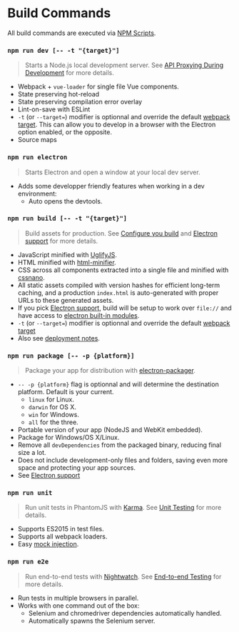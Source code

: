 # Build Commands

All build commands are executed via [NPM Scripts](https://docs.npmjs.com/misc/scripts).

### `npm run dev [-- -t "{target}"]`

> Starts a Node.js local development server. See [API Proxying During Development](proxy.md) for more details.

- Webpack + `vue-loader` for single file Vue components.
- State preserving hot-reload
- State preserving compilation error overlay
- Lint-on-save with ESLint
- `-t` (or `--target=`) modifier is optionnal and override the default [webpack target](https://webpack.github.io/docs/configuration.html#target). This can allow you to develop in a browser with the Electron option enabled, or the opposite.
- Source maps

### `npm run electron`

> Starts Electron and open a window at your local dev server.

- Adds some developper friendly features when working in a dev environment:
  - Auto opens the devtools.

### `npm run build [-- -t "{target}"]`

> Build assets for production. See [Configure you build](build-config.md) and [Electron support](electron.md) for more details.

- JavaScript minified with [UglifyJS](https://github.com/mishoo/UglifyJS2).
- HTML minified with [html-minifier](https://github.com/kangax/html-minifier).
- CSS across all components extracted into a single file and minified with [cssnano](https://github.com/ben-eb/cssnano).
- All static assets compiled with version hashes for efficient long-term caching, and a production `index.html` is auto-generated with proper URLs to these generated assets.
- If you pick [Electron support](electron.md), build will be setup to work over `file://` and have access to [electron built-in modules](https://github.com/webpack/webpack/blob/3d5dc1a7bf8c7e44acb89d3f0c4b357df6a0ac0a/lib/WebpackOptionsApply.js#L122).
- `-t` (or `--target=`) modifier is optionnal and override the default [webpack target](https://webpack.github.io/docs/configuration.html#target)
- Also see [deployment notes](build-config.md).

### `npm run package [-- -p {platform}]`

> Package your app for distribution with [electron-packager](https://github.com/electron-userland/electron-packager).

- `-- -p {platform}` flag is optionnal and will determine the destination platform. Default is your current.
  - `linux` for Linux.
  - `darwin` for OS X.
  - `win` for Windows.
  - `all` for the three.
- Portable version of your app (NodeJS and WebKit embedded).
- Package for Windows/OS X/Linux.
- Remove all `devDependencies` from the packaged binary, reducing final size a lot.
- Does not include development-only files and folders, saving even more space and protecting your app sources.
- See [Electron support](electron.md)

### `npm run unit`

> Run unit tests in PhantomJS with [Karma](http://karma-runner.github.io/0.13/index.html). See [Unit Testing](unit.md) for more details.

- Supports ES2015 in test files.
- Supports all webpack loaders.
- Easy [mock injection](http://vuejs.github.io/vue-loader/workflow/testing-with-mocks.html).

### `npm run e2e`

> Run end-to-end tests with [Nightwatch](http://nightwatchjs.org/). See [End-to-end Testing](e2e.md) for more details.

- Run tests in multiple browsers in parallel.
- Works with one command out of the box:
  - Selenium and chromedriver dependencies automatically handled.
  - Automatically spawns the Selenium server.
